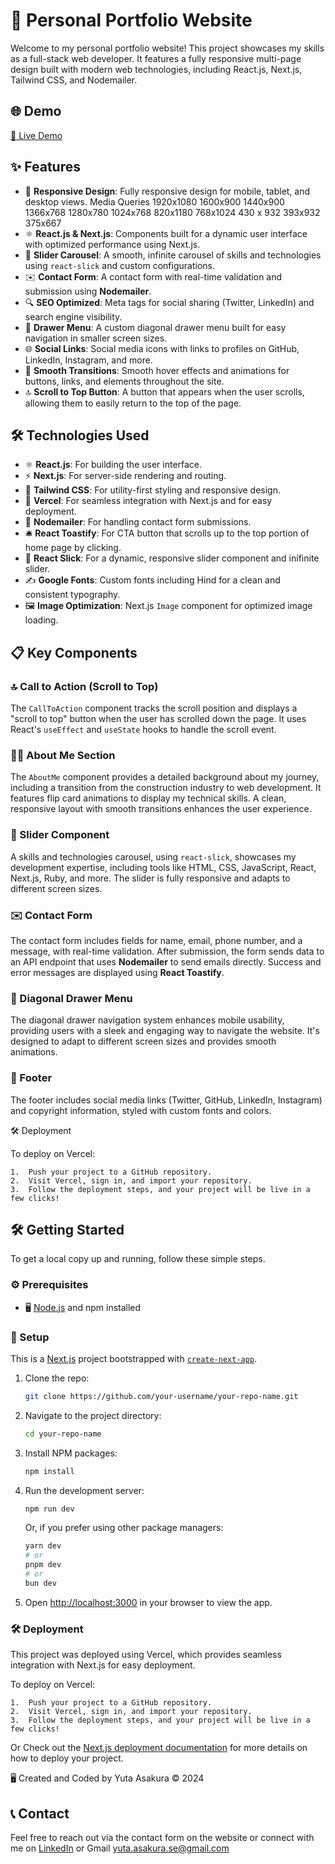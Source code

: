 # 🎨 Personal Portfolio Website

Welcome to my personal portfolio website! This project showcases my skills as a full-stack web developer. It features a fully responsive multi-page design built with modern web technologies, including React.js, Next.js, Tailwind CSS, and Nodemailer.

## 🌐 Demo

[🚀 Live Demo](https://www.asakurayuta.dev/)

## ✨ Features

- 📱 **Responsive Design**: Fully responsive design for mobile, tablet, and desktop views.
Media Queries
1920x1080
1600x900
1440x900
1366x768
1280x780
1024x768
820x1180 
768x1024 
430 x 932 
393x932 
375x667 
- ⚛️ **React.js & Next.js**: Components built for a dynamic user interface with optimized performance using Next.js.
- 🎡 **Slider Carousel**: A smooth, infinite carousel of skills and technologies using `react-slick` and custom configurations.
- ✉️ **Contact Form**: A contact form with real-time validation and submission using **Nodemailer**.
- 🔍 **SEO Optimized**: Meta tags for social sharing (Twitter, LinkedIn) and search engine visibility.
- 📜 **Drawer Menu**: A custom diagonal drawer menu built for easy navigation in smaller screen sizes.
- 🌐 **Social Links**: Social media icons with links to profiles on GitHub, LinkedIn, Instagram, and more.
- 🎨 **Smooth Transitions**: Smooth hover effects and animations for buttons, links, and elements throughout the site.
- 🔝 **Scroll to Top Button**: A button that appears when the user scrolls, allowing them to easily return to the top of the page.

## 🛠️ Technologies Used

- ⚛️ **React.js**: For building the user interface.
- ⚡ **Next.js**: For server-side rendering and routing.
- 💨 **Tailwind CSS**: For utility-first styling and responsive design.
- 🚀 **Vercel**: For seamless integration with Next.js and for easy deployment.
- 📧 **Nodemailer**: For handling contact form submissions.
- 🛎️ **React Toastify**: For CTA button that scrolls up to the top portion of home page by clicking.
- 🎡 **React Slick**: For a dynamic, responsive slider component and inifinite slider.
- ✍️ **Google Fonts**: Custom fonts including Hind for a clean and consistent typography.
- 🖼️ **Image Optimization**: Next.js `Image` component for optimized image loading.

## 📋 Key Components

### 🔝 Call to Action (Scroll to Top)

The `CallToAction` component tracks the scroll position and displays a "scroll to top" button when the user has scrolled down the page. It uses React's `useEffect` and `useState` hooks to handle the scroll event.

### 👨‍💻 About Me Section

The `AboutMe` component provides a detailed background about my journey, including a transition from the construction industry to web development. It features flip card animations to display my technical skills. A clean, responsive layout with smooth transitions enhances the user experience.

### 🎡 Slider Component

A skills and technologies carousel, using `react-slick`, showcases my development expertise, including tools like HTML, CSS, JavaScript, React, Next.js, Ruby, and more. The slider is fully responsive and adapts to different screen sizes.

### ✉️ Contact Form

The contact form includes fields for name, email, phone number, and a message, with real-time validation. After submission, the form sends data to an API endpoint that uses **Nodemailer** to send emails directly. Success and error messages are displayed using **React Toastify**.

### 📜 Diagonal Drawer Menu

The diagonal drawer navigation system enhances mobile usability, providing users with a sleek and engaging way to navigate the website. It's designed to adapt to different screen sizes and provides smooth animations.

### 🔗 Footer

The footer includes social media links (Twitter, GitHub, LinkedIn, Instagram) and copyright information, styled with custom fonts and colors.

🛠️ Deployment

To deploy on Vercel:

	1.	Push your project to a GitHub repository.
	2.	Visit Vercel, sign in, and import your repository.
	3.	Follow the deployment steps, and your project will be live in a few clicks!


## 🛠️ Getting Started

To get a local copy up and running, follow these simple steps.

### ⚙️ Prerequisites

- 🖥️ [Node.js](https://nodejs.org/) and npm installed

### 🚀 Setup

This is a [Next.js](https://nextjs.org/) project bootstrapped with [`create-next-app`](https://github.com/vercel/next.js/tree/canary/packages/create-next-app).

1. Clone the repo:
   ```bash
   git clone https://github.com/your-username/your-repo-name.git
   ```

2. Navigate to the project directory:
   ```bash
   cd your-repo-name
   ```

3. Install NPM packages:
   ```bash
   npm install
   ```

4. Run the development server:
   ```bash
   npm run dev
   ```

   Or, if you prefer using other package managers:
   ```bash
   yarn dev
   # or
   pnpm dev
   # or
   bun dev
   ```

5. Open [http://localhost:3000](http://localhost:3000) in your browser to view the app.

### 🛠️ Deployment

This project was deployed using Vercel, which provides seamless integration with Next.js for easy deployment.

To deploy on Vercel:

	1.	Push your project to a GitHub repository.
	2.	Visit Vercel, sign in, and import your repository.
	3.	Follow the deployment steps, and your project will be live in a few clicks!
 
Or Check out the [Next.js deployment documentation](https://nextjs.org/docs/deployment) for more details on how to deploy your project.

🖥️ Created and Coded by Yuta Asakura © 2024

## 📞 Contact

Feel free to reach out via the contact form on the website or connect with me on [LinkedIn](your-linkedin-profile-url) or Gmail yuta.asakura.se@gmail.com


